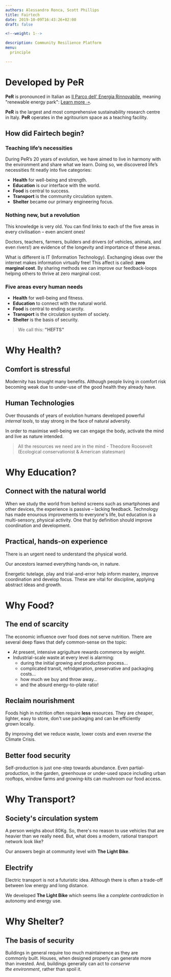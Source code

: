 ```yaml
---
authors: Alessandro Ronca, Scott Phillips
title: Fairtech
date: 2019-10-09T16:43:26+02:00
draft: false

<!--weight: 1-->

description: Community Resilience Platform
menu:
  principle

---
```


# Developed by **PeR**

**PeR** is pronounced in Italian as [Il Parco dell' Energia Rinnovabile](https://per.umbria.it), meaning "renewable energy park": [Learn more &#x279D;](https://inspiredlabs.co.uk/per.umbria.it/en/).

**PeR** is the largest and most comprehensive sustainability research centre in&nbsp;Italy. **PeR** operates in the agritourism space as a teaching&nbsp;facility.


## How did Fairtech begin?

### Teaching life’s necessities

During PeR’s 20 years of evolution, we have aimed to live in harmony with the environment and share what we&nbsp;learn. Doing so, we discovered life’s necessities fit neatly into five&nbsp;categories:

- **Health** for well-being and&nbsp;strength.
- **Education** is our interface with the&nbsp;world.
- **Food** is central to&nbsp;success.
- **Transport** is the&nbsp;community circulation&nbsp;system.<!--for strength and stability.-->
- **Shelter** became our primary engineering&nbsp;focus.

### Nothing new, but a revolution

This knowledge is very old. You can find links to each of the five areas in every civilisation – even ancient&nbsp;ones! 

Doctors, teachers, farmers, builders and drivers (of vehicles, animals, <!--like horses and --> and even&nbsp;rivers!)  are evidence of the longevity and importance of these&nbsp;areas.

<!--
Doctor. 👩‍⚕️ 
Teacher.👩‍🏫 
Farmer. 👨‍🌾 
Pedaler. 🚴‍♀️ mechanic.👨‍🔧 driver. 🐎 even driving the river!
Builder. 👷‍♂️
-->

What is different is IT (Information&nbsp;Technology). Exchanging ideas over the internet makes information virtually&nbsp;free! This affect is called: **zero marginal&nbsp;cost**. By sharing methods we can improve our feedback-loops helping others to thrive at zero marginal&nbsp;cost.

<!--### Five areas for any stable society:-->

### Five areas every human&nbsp;needs

- **Health** for <!--community -->well-being and&nbsp;fitness.
- **Education** to connect<!-- scientifically--> with the natural world.
- **Food** is central to ending scarcity.
- **Transport** is the circulation system of society.<!--for strength and stability.-->
- **Shelter** is the basis of security.

<!-- Remember this easily with **"HEFTS"**-->
> We call this<!-- acronym-->: **"HEFTS"**

<!--# Why basic pillars?

These are the basic pillar that need to be maintenance-free, with an energy reduction but without inconvenience or sacrificing comfort.
-->
# Why Health?

## <!--why health?--> Comfort is&nbsp;stressful

Modernity has brought many benefits. Although people living in comfort risk becoming weak due to under-use of the good health they already&nbsp;have.

## <!--what next?--> Human Technologies

Over thousands of years of&nbsp;evolution humans developed powerful _internal&nbsp;tools_, to stay strong in the face of natural&nbsp;adversity.

In order to maximise well-being we can engage the body, activate the mind and live <!--as closely -->as nature&nbsp;intended.

> All the resources we need are in the&nbsp;mind - Theodore&nbsp;Roosevelt (Ecological conservationist &amp;&nbsp;American&nbsp;statesman)

<!--
Living out of&nbsp;balance
- a lack of
- decline in strength
- There is a requirement to use the body for well-being.
- Everyone has powerful _internal&nbsp;tools_ which are a result of thousands of years of&nbsp;evolution – failure to do so weakens our immune system.
- -->

<!--#### About Theodore&nbsp;Roosevelt

Theodore&nbsp;Roosevelt was an American statesman, author, explorer, soldier, naturalist, and the youngest U.S. presidency, at 42.

Born in New York City on October 27, 1858, Theodore "Teddy" Roosevelt was governor of New York before becoming U.S. vice president. At age 42, Teddy Roosevelt became the youngest man to assume the U.S. presidency after President William McKinley was assassinated in 1901. He won a second term in 1904. Known for his anti-monopoly policies and ecological conservationism, Roosevelt won the Nobel Peace Prize for his part in ending the Russo-Japanese War. He died in New York on January 6, 1919.--> 

# Why Education?

## <!--why education?--> Connect with the natural&nbsp;world

When we study the world from behind screens such as smartphones and other devices, the experience is passive – lacking&nbsp;feedback. Technology has made enourous improvements to everyone's life, but education is a multi-sensory, physical&nbsp;activity. One that by definition should improve coordination and&nbsp;development.

## <!--what next?--> Practical, hands-on&nbsp;experience

There is an urgent need to understand the physical&nbsp;world. 

Our ancestors learned everything hands-on, in&nbsp;nature. 

Energetic tutelage, play and trial-and-error help inform mastery, improve coordination and develop focus. These are vital for discipline, applying abstract&nbsp;ideas and growth.

# Why Food?

## <!--why food?--> The end of&nbsp;scarcity

The economic influence over food does not serve nutrition. There are several deep flaws that defy common-sense on the&nbsp;topic<!--conventional&nbsp;logic-->:

- At present, intensive&nbsp;agrigulture rewards commerce by&nbsp;_weight_.
- Industrial-scale waste at every level is&nbsp;alarming:
	- during the initial growing and production process&hellip;
	- complicated transit, refridgeration, preservative and packaging costs&hellip;
	- how much we buy and throw away&hellip;
	- and the absurd energy-to-plate ratio!

## <!--what next for food?--> Reclaim nourishment

Foods high in nutrition often require **less**&nbsp;resources. They are cheaper, lighter, easy to store, don't use&nbsp;packaging and can be efficiently grown&nbsp;locally<!-- requiring less&nbsp;transit-->.

By improving diet we reduce waste, lower costs and even _reverse_ the Climate&nbsp;Crisis.

<!--## Luxury produce

The scale of luxury produce such as meat is harming people's health and the planet's&nbsp;too.-->

## Better food&nbsp;security

Self-production is just one-step towards abundance. Even partial-production, in the garden, greenhouse or under-used space including urban rooftops, window farms and growing-kits can mushroom our food&nbsp;access.

<!--## Forage in the&nbsp;wild 

Learning about the local environment <!--can be tasty and&nbsp;nourishing-- > is&nbsp;delicious . To help distingush between poisionous <!--or illegal-- > or medicinal requires high quality references. When you know what's healthy and where to find it you can eat without spending a&nbsp;penny!-->

# Why Transport?

## <!--why transport?--> Society's circulation&nbsp;system

A person weighs about 80Kg. So, there's no reason to use vehicles that are heavier than we really&nbsp;need. But, what does a modern, rational transport network look&nbsp;like?

Our answers begin at community&nbsp;level with **The Light&nbsp;Bike**.

<!--Other key levels.-->

<!--Although, electric cars are not a futuristic idea, they are only part of the answer.-->

## Electrify <!-- the&nbsp;future--><!--Electric Wonderland-->

Electric transport is not a futuristic idea. Although there is often a trade-off between low energy and long&nbsp;distance.<!-- personal&nbsp;vehicles. -->

We developed **The Light&nbsp;Bike** which seems like a _complete&nbsp;contradiction_ in autonomy and energy&nbsp;use. 

<!-- Patents relating to electric cars go back to 1884, with an relatively sophisticated alkaline battery to debut in&nbsp;1913. [Thomas Edison and an electric car in 1913](https://www.thevintagenews.com/2016/10/18/in-1912-henry-ford-edison-came-together-to-conceive-a-low-priced-electric-car/) 
- henry ford and the electric car
- https://www.thehenryford.org/collections-and-research/digital-collections/expert-sets/11023/
- https://www.jpmorgan.com/global/research/electric-vehicles
-->

# Why Shelter?

## <!--why shelter?--> The basis of&nbsp;security

Buildings in general require too much maintainence as they are commonly&nbsp;built. Houses, when designed properly can generate more than&nbsp;invested. And, buildings generally can act to _conserve the&nbsp;environment_, rather than spoil&nbsp;it.